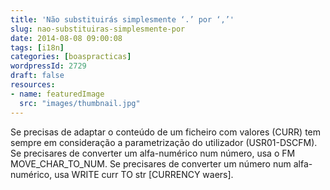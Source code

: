 ```yaml
---
title: 'Não substituirás simplesmente ‘.’ por ‘,’'
slug: nao-substituiras-simplesmente-por
date: 2014-08-08 09:00:08
tags: [i18n]
categories: [boaspracticas]
wordpressId: 2729
draft: false
resources:
- name: featuredImage
  src: "images/thumbnail.jpg"
---
```

Se precisas de adaptar o conteúdo de um ficheiro com valores (CURR) tem sempre em consideração a parametrização do utilizador (USR01-DSCFM).
Se precisares de converter um alfa-numérico num número, usa o FM MOVE_CHAR_TO_NUM.
Se precisares de converter um número num alfa-numérico, usa WRITE curr TO str [CURRENCY waers].
